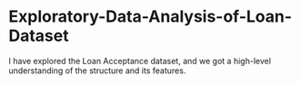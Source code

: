 # Exploratory-Data-Analysis-of-Loan-Dataset

 I have explored the Loan Acceptance dataset, and we got a high-level understanding of the structure and its features.

